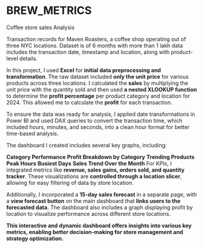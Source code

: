# BREW_METRICS

Coffee store sales Analysis

Transaction records for Maven Roasters, a coffee shop operating out of three NYC locations. Dataset is of 6 months with more than 1 lakh data includes the transaction date, timestamp and location, along with product-level details.

In this project, I used **Excel** for **initial data preprocessing and transformation**. The raw dataset included **only the unit price** for various products across three locations. I calculated the **sales** by multiplying the unit price with the quantity sold and then used **a nested XLOOKUP function** to determine the **profit percentage** per product category and location for 2024. This allowed me to calculate the **profit** for each transaction.

To ensure the data was ready for analysis, I applied date transformations in Power BI and used DAX queries to convert the transaction time, which included hours, minutes, and seconds, into a clean hour format for better time-based analysis.

The dashboard I created includes several key graphs, including:

**Category Performance**
**Profit Breakdown by Category**
**Trending Products**
**Peak Hours**
**Busiest Days**
**Sales Trend Over the Month**
For KPIs, I integrated metrics like **revenue, sales gains, orders sold, and quantity tracker**. These visualizations are **controlled through a location slicer**, allowing for easy filtering of data by store location.

Additionally, I incorporated a **15-day sales forecast** in a separate page, with a **view forecast button** on the main dashboard that **links users to the forecasted data**. The dashboard also includes a graph displaying profit by location to visualize performance across different store locations.

**This interactive and dynamic dashboard offers insights into various key metrics, enabling better decision-making for store management and strategy optimization.**
